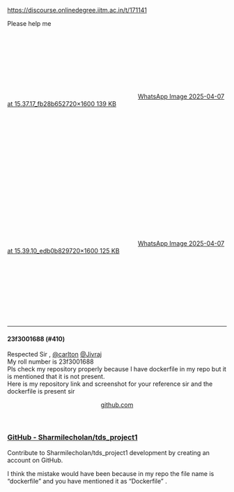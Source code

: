 https://discourse.onlinedegree.iitm.ac.in/t/171141

Please help me<br/>
<div class="lightbox-wrapper"><a class="lightbox" data-download-href="/uploads/short-url/aO4Sn2HSjXQEfa4jq6zDAWdQbs9.jpeg?dl=1" href="https://europe1.discourse-cdn.com/flex013/uploads/iitm/original/3X/4/b/4bbeee344dad6a24766c6978889ccd69086dcc6d.jpeg" rel="noopener nofollow ugc" title="WhatsApp Image 2025-04-07 at 15.37.17_fb28b652"><div class="meta"><svg aria-hidden="true" class="fa d-icon d-icon-far-image svg-icon"><use href="#far-image"></use></svg><span class="filename">WhatsApp Image 2025-04-07 at 15.37.17_fb28b652</span><span class="informations">720×1600 139 KB</span><svg aria-hidden="true" class="fa d-icon d-icon-discourse-expand svg-icon"><use href="#discourse-expand"></use></svg></div></a></div><br/>
<div class="lightbox-wrapper"><a class="lightbox" data-download-href="/uploads/short-url/rRl3HrYSFSFmf26O3wu1Q3zbxBC.jpeg?dl=1" href="https://europe1.discourse-cdn.com/flex013/uploads/iitm/original/3X/c/3/c342418d20b935d414f96817c92300bcec289598.jpeg" rel="noopener nofollow ugc" title="WhatsApp Image 2025-04-07 at 15.39.10_edb0b829"><div class="meta"><svg aria-hidden="true" class="fa d-icon d-icon-far-image svg-icon"><use href="#far-image"></use></svg><span class="filename">WhatsApp Image 2025-04-07 at 15.39.10_edb0b829</span><span class="informations">720×1600 125 KB</span><svg aria-hidden="true" class="fa d-icon d-icon-discourse-expand svg-icon"><use href="#discourse-expand"></use></svg></div></a></div></p><hr>

<h4>23f3001688 (#410)</h4>
<p>Respected Sir , <a class="mention" href="/u/carlton">@carlton</a> <a class="mention" href="/u/jivraj">@Jivraj</a><br/>
My roll number is 23f3001688<br/>
Pls check my repository properly because I have dockerfile in my repo but it is mentioned that it is not present.<br/>
Here is my repository link and screenshot for your reference sir and the dockerfile is present sir</p><aside class="onebox githubrepo" data-onebox-src="https://github.com/Sharmilecholan/tds_project1">
<header class="source">
<a href="https://github.com/Sharmilecholan/tds_project1" rel="noopener nofollow ugc" target="_blank">github.com</a>
</header>
<article class="onebox-body">
<div class="github-row" data-github-private-repo="false">

<h3><a href="https://github.com/Sharmilecholan/tds_project1" rel="noopener nofollow ugc" target="_blank">GitHub - Sharmilecholan/tds_project1</a></h3>
<p><span class="github-repo-description">Contribute to Sharmilecholan/tds_project1 development by creating an account on GitHub.</span></p>
</div>
</article>
<div class="onebox-metadata">
</div>
<div style="clear: both"></div>
</aside>
<p>I think the mistake would have been because in my repo the file name is “dockerfile” and you have mentioned it as “Dockerfile” .
